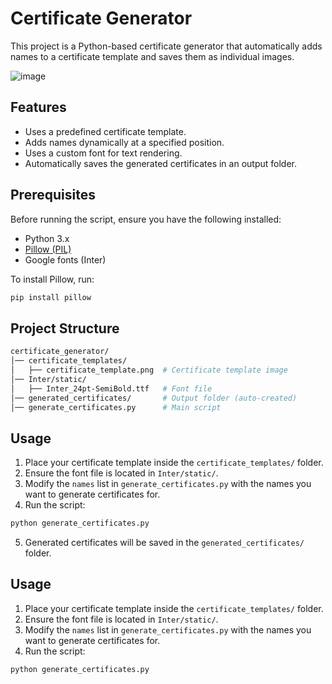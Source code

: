 # Certificate Generator

This project is a Python-based certificate generator that automatically adds names to a certificate template and saves them as individual images.

![image](https://github.com/user-attachments/assets/e0f02c39-b5dd-436c-bf2c-3458f00b6d63)

## Features
- Uses a predefined certificate template.
- Adds names dynamically at a specified position.
- Uses a custom font for text rendering.
- Automatically saves the generated certificates in an output folder.

## Prerequisites
Before running the script, ensure you have the following installed:

- Python 3.x
- [Pillow (PIL)](https://pypi.org/project/Pillow/)
- Google fonts (Inter)

To install Pillow, run:
```bash
pip install pillow
```
## Project Structure
```bash
certificate_generator/
│── certificate_templates/
│   ├── certificate_template.png  # Certificate template image
│── Inter/static/
│   ├── Inter_24pt-SemiBold.ttf   # Font file
│── generated_certificates/       # Output folder (auto-created)
│── generate_certificates.py      # Main script
```

## Usage

1. Place your certificate template inside the `certificate_templates/` folder.
2. Ensure the font file is located in `Inter/static/`.
3. Modify the `names` list in `generate_certificates.py` with the names you want to generate certificates for.
4. Run the script:
```bash
python generate_certificates.py
```
5. Generated certificates will be saved in the `generated_certificates/` folder.

## Usage

1. Place your certificate template inside the `certificate_templates/` folder.
2. Ensure the font file is located in `Inter/static/`.
3. Modify the `names` list in `generate_certificates.py` with the names you want to generate certificates for.
4. Run the script:

```bash
python generate_certificates.py
```
